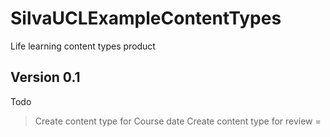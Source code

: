 SilvaUCLExampleContentTypes
==========================
  Life learning content types product
  
  Version 0.1
  -----------
  Todo
   > Create content type for Course date
   > Create content type for review
=
